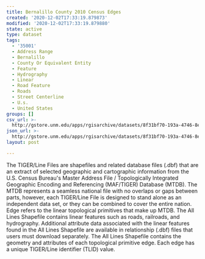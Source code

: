 ```yaml
---
title: Bernalillo County 2010 Census Edges
created: '2020-12-02T17:33:19.879873'
modified: '2020-12-02T17:33:19.879880'
state: active
type: dataset
tags:
  - '35001'
  - Address Range
  - Bernalillo
  - County Or Equivalent Entity
  - Feature
  - Hydrography
  - Linear
  - Road Feature
  - Roads
  - Street Centerline
  - U.s.
  - United States
groups: []
csv_url: >-
  http://gstore.unm.edu/apps/rgisarchive/datasets/8f31bf70-193a-4746-8edc-5f863fb49d16/tl_2010_35001_edges.derived.csv
json_url: >-
  http://gstore.unm.edu/apps/rgisarchive/datasets/8f31bf70-193a-4746-8edc-5f863fb49d16/tl_2010_35001_edges.derived.json
layout: post

---
```

The TIGER/Line Files are shapefiles and related database files (.dbf) that are an extract of selected geographic and cartographic information from the U.S. Census Bureau's Master Address File / Topologically Integrated Geographic Encoding and Referencing (MAF/TIGER) Database (MTDB).  The MTDB represents a seamless national file with no overlaps or gaps between parts, however, each TIGER/Line File is designed to stand alone as an independent data set, or they can be combined to cover the entire nation.  Edge refers to the linear topological primitives that make up MTDB.  The All Lines Shapefile contains linear features such as roads, railroads, and hydrography.  Additional attribute data associated with the linear features found in the All Lines Shapefile are available in relationship (.dbf) files that users must download separately.  The All Lines Shapefile contains the geometry and attributes of each topological primitive edge.  Each edge has a unique TIGER/Line identifier (TLID) value.  

